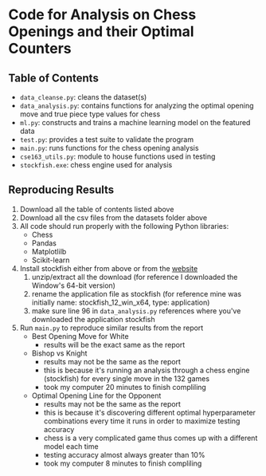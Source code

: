# Code for Analysis on Chess Openings and their Optimal Counters

## Table of Contents
- `data_cleanse.py`: cleans the dataset(s)
- `data_analysis.py`: contains functions for analyzing the optimal opening move and true piece type values for chess
- `ml.py`: constructs and trains a machine learning model on the featured data
- `test.py`: provides a test suite to validate the program
- `main.py`: runs functions for the chess opening analysis
- `cse163_utils.py`: module to house functions used in testing
- `stockfish.exe`: chess engine used for analysis

## Reproducing Results
1. Download all the table of contents listed above
2. Download all the csv files from the datasets folder above
3. All code should run properly with the following Python libraries:
   - Chess
   - Pandas
   - Matplotlilb
   - Scikit-learn
6. Install stockfish either from above or from the [website](https://stockfishchess.org/)
   1. unzip/extract all the download (for reference I downloaded the Window's 64-bit version)
   2. rename the application file as stockfish (for reference mine was initially name: stockfish_12_win_x64, type: application)
   3. make sure line 96 in `data_analysis.py` references where you've downloaded the application stockfish
7. Run `main.py` to reproduce similar results from the report
   - Best Opening Move for White
     - results will be the exact same as the report
   - Bishop vs Knight
     - results may not be the same as the report
     - this is because it's running an analysis through a chess engine (stockfish) for every single move in the 132 games
     - took my computer 20 minutes to finish compliling
   - Optimal Opening Line for the Opponent
     - results may not be the same as the report 
     - this is because it's discovering different optimal hyperparameter combinations every time it runs in order to maximize testing accuracy
     - chess is a very complicated game thus comes up with a different model each time
     - testing accuracy almost always greater than 10%
     - took my computer 8 minutes to finish compliling

